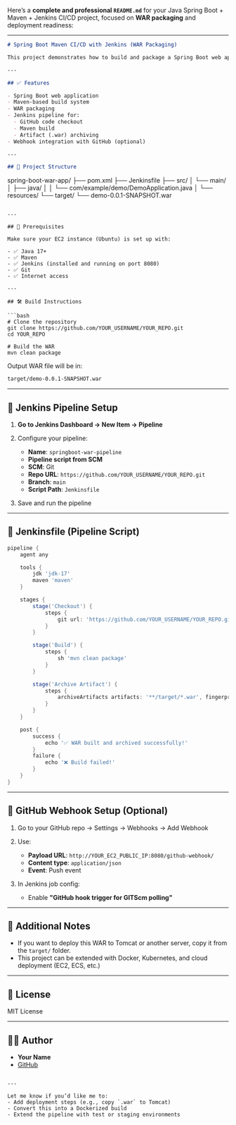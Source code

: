 Here’s a **complete and professional `README.md`** for your Java Spring Boot + Maven + Jenkins CI/CD project, focused on **WAR packaging** and deployment readiness:

---

```markdown
# Spring Boot Maven CI/CD with Jenkins (WAR Packaging)

This project demonstrates how to build and package a Spring Boot web application as a `.war` file using Maven and automate the CI/CD process with Jenkins.

---

## ✅ Features

- Spring Boot web application
- Maven-based build system
- WAR packaging
- Jenkins pipeline for:
  - GitHub code checkout
  - Maven build
  - Artifact (.war) archiving
- Webhook integration with GitHub (optional)

---

## 🧱 Project Structure

```

spring-boot-war-app/
├── pom.xml
├── Jenkinsfile
├── src/
│   └── main/
│       ├── java/
│       │   └── com/example/demo/DemoApplication.java
│       └── resources/
└── target/
└── demo-0.0.1-SNAPSHOT.war

````

---

## 🚀 Prerequisites

Make sure your EC2 instance (Ubuntu) is set up with:

- ✅ Java 17+
- ✅ Maven
- ✅ Jenkins (installed and running on port 8080)
- ✅ Git
- ✅ Internet access

---

## 🛠️ Build Instructions

```bash
# Clone the repository
git clone https://github.com/YOUR_USERNAME/YOUR_REPO.git
cd YOUR_REPO

# Build the WAR
mvn clean package
````

Output WAR file will be in:

```bash
target/demo-0.0.1-SNAPSHOT.war
```

---

## 🔧 Jenkins Pipeline Setup

1. **Go to Jenkins Dashboard → New Item → Pipeline**
2. Configure your pipeline:

   * **Name**: `springboot-war-pipeline`
   * **Pipeline script from SCM**
   * **SCM**: Git
   * **Repo URL**: `https://github.com/YOUR_USERNAME/YOUR_REPO.git`
   * **Branch**: `main`
   * **Script Path**: `Jenkinsfile`
3. Save and run the pipeline

---

## 🧪 Jenkinsfile (Pipeline Script)

```groovy
pipeline {
    agent any

    tools {
        jdk 'jdk-17'
        maven 'maven'
    }

    stages {
        stage('Checkout') {
            steps {
                git url: 'https://github.com/YOUR_USERNAME/YOUR_REPO.git', branch: 'main'
            }
        }

        stage('Build') {
            steps {
                sh 'mvn clean package'
            }
        }

        stage('Archive Artifact') {
            steps {
                archiveArtifacts artifacts: '**/target/*.war', fingerprint: true
            }
        }
    }

    post {
        success {
            echo '✅ WAR built and archived successfully!'
        }
        failure {
            echo '❌ Build failed!'
        }
    }
}
```

---

## 🔔 GitHub Webhook Setup (Optional)

1. Go to your GitHub repo → Settings → Webhooks → Add Webhook
2. Use:

   * **Payload URL**: `http://YOUR_EC2_PUBLIC_IP:8080/github-webhook/`
   * **Content type**: `application/json`
   * **Event**: Push event
3. In Jenkins job config:

   * Enable **"GitHub hook trigger for GITScm polling"**

---

## 🧩 Additional Notes

* If you want to deploy this WAR to Tomcat or another server, copy it from the `target/` folder.
* This project can be extended with Docker, Kubernetes, and cloud deployment (EC2, ECS, etc.)

---

## 📄 License

MIT License

---

## 🙋‍♂️ Author

* **Your Name**
* [GitHub](https://github.com/YOUR_USERNAME)

```

---

Let me know if you’d like me to:
- Add deployment steps (e.g., copy `.war` to Tomcat)
- Convert this into a Dockerized build
- Extend the pipeline with test or staging environments
```
